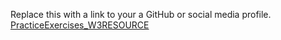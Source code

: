Replace this with a link to your a GitHub or social media profile.
[PracticeExercises_W3RESOURCE](https://github.com/blackeye68/PracticeExercises_W3RESOURCE)

